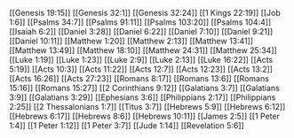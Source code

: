 [[Genesis 19:15]]
[[Genesis 32:1]]
[[Genesis 32:24]]
[[1 Kings 22:19]]
[[Job 1:6]]
[[Psalms 34:7]]
[[Psalms 91:11]]
[[Psalms 103:20]]
[[Psalms 104:4]]
[[Isaiah 6:2]]
[[Daniel 3:28]]
[[Daniel 6:22]]
[[Daniel 7:10]]
[[Daniel 9:21]]
[[Daniel 10:11]]
[[Matthew 1:20]]
[[Matthew 2:13]]
[[Matthew 13:41]]
[[Matthew 13:49]]
[[Matthew 18:10]]
[[Matthew 24:31]]
[[Matthew 25:34]]
[[Luke 1:19]]
[[Luke 1:23]]
[[Luke 2:9]]
[[Luke 2:13]]
[[Luke 16:22]]
[[Acts 5:19]]
[[Acts 10:3]]
[[Acts 11:22]]
[[Acts 12:7]]
[[Acts 12:23]]
[[Acts 13:2]]
[[Acts 16:26]]
[[Acts 27:23]]
[[Romans 8:17]]
[[Romans 13:6]]
[[Romans 15:16]]
[[Romans 15:27]]
[[2 Corinthians 9:12]]
[[Galatians 3:7]]
[[Galatians 3:9]]
[[Galatians 3:29]]
[[Ephesians 3:6]]
[[Philippians 2:17]]
[[Philippians 2:25]]
[[2 Thessalonians 1:7]]
[[Titus 3:7]]
[[Hebrews 5:9]]
[[Hebrews 6:12]]
[[Hebrews 6:17]]
[[Hebrews 8:6]]
[[Hebrews 10:11]]
[[James 2:5]]
[[1 Peter 1:4]]
[[1 Peter 1:12]]
[[1 Peter 3:7]]
[[Jude 1:14]]
[[Revelation 5:6]]
